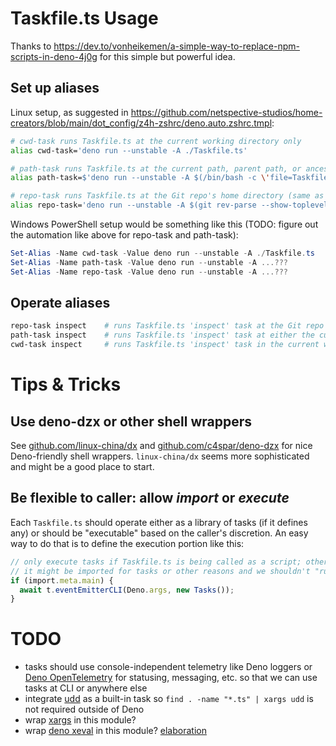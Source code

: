 # Taskfile.ts Usage

Thanks to https://dev.to/vonheikemen/a-simple-way-to-replace-npm-scripts-in-deno-4j0g for this simple but powerful idea.

## Set up aliases

Linux setup, as suggested in https://github.com/netspective-studios/home-creators/blob/main/dot_config/z4h-zshrc/deno.auto.zshrc.tmpl:

```bash
# cwd-task runs Taskfile.ts at the current working directory only
alias cwd-task='deno run --unstable -A ./Taskfile.ts'

# path-task runs Taskfile.ts at the current path, parent path, or ancestor paths (whichever comes first)
alias path-task=$'deno run --unstable -A $(/bin/bash -c \'file=Taskfile.ts; path=$(pwd); while [[ "$path" != "" && ! -e "$path/$file" ]]; do path=${path%/*}; done; echo "$path/$file"\')'

# repo-task runs Taskfile.ts at the Git repo's home directory (same as legacy deno-task alias)
alias repo-task='deno run --unstable -A $(git rev-parse --show-toplevel)/Taskfile.ts'
```

Windows PowerShell setup would be something like this (TODO: figure out the automation like above for repo-task and path-task):

```powershell
Set-Alias -Name cwd-task -Value deno run --unstable -A ./Taskfile.ts
Set-Alias -Name path-task -Value deno run --unstable -A ...???
Set-Alias -Name repo-task -Value deno run --unstable -A ...???
```

## Operate aliases

```bash
repo-task inspect    # runs Taskfile.ts 'inspect' task at the Git repo root directory
path-task inspect    # runs Taskfile.ts 'inspect' task at either the current directory, parent, or ancestor (whichever is found first)
cwd-task inspect     # runs Taskfile.ts 'inspect' task in the current working directory
```

# Tips & Tricks

## Use deno-dzx or other shell wrappers

See [github.com/linux-china/dx](https://github.com/linux-china/dx) and [github.com/c4spar/deno-dzx](https://github.com/c4spar/deno-dzx) for nice Deno-friendly shell wrappers. `linux-china/dx` seems more sophisticated and might be a good place to start.

## Be flexible to caller: allow _import_ **or** _execute_

Each `Taskfile.ts` should operate either as a library of tasks (if it defines any) or should be "executable" based on the caller's discretion. An easy way to do that is to define the execution portion like this:

```ts
// only execute tasks if Taskfile.ts is being called as a script; otherwise
// it might be imported for tasks or other reasons and we shouldn't "run".
if (import.meta.main) {
  await t.eventEmitterCLI(Deno.args, new Tasks());
}
```

# TODO

* tasks should use console-independent telemetry like Deno loggers or [Deno OpenTelemetry](https://github.com/open-telemetry/opentelemetry-js/issues/2293#issuecomment-1030750431) for statusing, messaging, etc. so that we can use tasks at CLI or anywhere else
* integrate [udd](https://github.com/hayd/deno-udd) as a built-in task so `find . -name "*.ts" | xargs udd` is not required outside of Deno
* wrap [xargs](https://github.com/tarruda/node-xargs) in this module?
* wrap [deno xeval](https://deno.land/std/examples/xeval.ts) in this module? [elaboration](https://stefanbuck.com/blog/hidden-superpower-deno-xeval)
